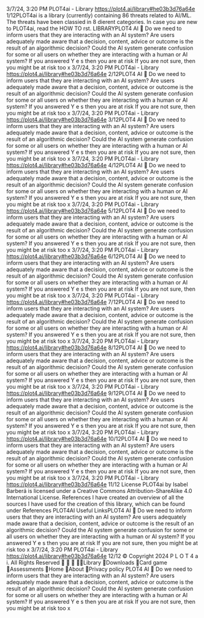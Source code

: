 3/7/24, 3:20 PM PLOT4ai - Library
https://plot4.ai/library#he03b3d76a64e 1/12PLOT4ai is a library (currently) containing 86 threats related to
AI/ML. The threats have been classi ed in 8 di erent categories.
In case you are new to PLOT4ai, read the HOW TO  rst.
LIBRARYPLOT4
AI 
Do we need to inform users that they are interacting
with an AI system?
Are users adequately made aware that a decision, content, advice or outcome is the
result of an algorithmic decision?
Could the AI system generate confusion for some or all users on whether they are
interacting with a human or AI system?
If you answered Y e s then you are at risk
If you are not sure, then you might be at risk too
x
3/7/24, 3:20 PM PLOT4ai - Library
https://plot4.ai/library#he03b3d76a64e 2/12PLOT4
AI 
Do we need to inform users that they are interacting
with an AI system?
Are users adequately made aware that a decision, content, advice or outcome is the
result of an algorithmic decision?
Could the AI system generate confusion for some or all users on whether they are
interacting with a human or AI system?
If you answered Y e s then you are at risk
If you are not sure, then you might be at risk too
x
3/7/24, 3:20 PM PLOT4ai - Library
https://plot4.ai/library#he03b3d76a64e 3/12PLOT4
AI 
Do we need to inform users that they are interacting
with an AI system?
Are users adequately made aware that a decision, content, advice or outcome is the
result of an algorithmic decision?
Could the AI system generate confusion for some or all users on whether they are
interacting with a human or AI system?
If you answered Y e s then you are at risk
If you are not sure, then you might be at risk too
x
3/7/24, 3:20 PM PLOT4ai - Library
https://plot4.ai/library#he03b3d76a64e 4/12PLOT4
AI 
Do we need to inform users that they are interacting
with an AI system?
Are users adequately made aware that a decision, content, advice or outcome is the
result of an algorithmic decision?
Could the AI system generate confusion for some or all users on whether they are
interacting with a human or AI system?
If you answered Y e s then you are at risk
If you are not sure, then you might be at risk too
x
3/7/24, 3:20 PM PLOT4ai - Library
https://plot4.ai/library#he03b3d76a64e 5/12PLOT4
AI 
Do we need to inform users that they are interacting
with an AI system?
Are users adequately made aware that a decision, content, advice or outcome is the
result of an algorithmic decision?
Could the AI system generate confusion for some or all users on whether they are
interacting with a human or AI system?
If you answered Y e s then you are at risk
If you are not sure, then you might be at risk too
x
3/7/24, 3:20 PM PLOT4ai - Library
https://plot4.ai/library#he03b3d76a64e 6/12PLOT4
AI 
Do we need to inform users that they are interacting
with an AI system?
Are users adequately made aware that a decision, content, advice or outcome is the
result of an algorithmic decision?
Could the AI system generate confusion for some or all users on whether they are
interacting with a human or AI system?
If you answered Y e s then you are at risk
If you are not sure, then you might be at risk too
x
3/7/24, 3:20 PM PLOT4ai - Library
https://plot4.ai/library#he03b3d76a64e 7/12PLOT4
AI 
Do we need to inform users that they are interacting
with an AI system?
Are users adequately made aware that a decision, content, advice or outcome is the
result of an algorithmic decision?
Could the AI system generate confusion for some or all users on whether they are
interacting with a human or AI system?
If you answered Y e s then you are at risk
If you are not sure, then you might be at risk too
x
3/7/24, 3:20 PM PLOT4ai - Library
https://plot4.ai/library#he03b3d76a64e 8/12PLOT4
AI 
Do we need to inform users that they are interacting
with an AI system?
Are users adequately made aware that a decision, content, advice or outcome is the
result of an algorithmic decision?
Could the AI system generate confusion for some or all users on whether they are
interacting with a human or AI system?
If you answered Y e s then you are at risk
If you are not sure, then you might be at risk too
x
3/7/24, 3:20 PM PLOT4ai - Library
https://plot4.ai/library#he03b3d76a64e 9/12PLOT4
AI 
Do we need to inform users that they are interacting
with an AI system?
Are users adequately made aware that a decision, content, advice or outcome is the
result of an algorithmic decision?
Could the AI system generate confusion for some or all users on whether they are
interacting with a human or AI system?
If you answered Y e s then you are at risk
If you are not sure, then you might be at risk too
x
3/7/24, 3:20 PM PLOT4ai - Library
https://plot4.ai/library#he03b3d76a64e 10/12PLOT4
AI 
Do we need to inform users that they are interacting
with an AI system?
Are users adequately made aware that a decision, content, advice or outcome is the
result of an algorithmic decision?
Could the AI system generate confusion for some or all users on whether they are
interacting with a human or AI system?
If you answered Y e s then you are at risk
If you are not sure, then you might be at risk too
x
3/7/24, 3:20 PM PLOT4ai - Library
https://plot4.ai/library#he03b3d76a64e 11/12
License
PLOT4ai by Isabel Barberá is licensed under a Creative Commons
Attribution-ShareAlike 4.0 International License.
References
I have created an overview of all the sources I have used for the
creation of this library, which can be found under References
PLOT4AI
Useful LinksPLOT4
AI 
Do we need to inform users that they are interacting
with an AI system?
Are users adequately made aware that a decision, content, advice or outcome is the
result of an algorithmic decision?
Could the AI system generate confusion for some or all users on whether they are
interacting with a human or AI system?
If you answered Y e s then you are at risk
If you are not sure, then you might be at risk too
x
3/7/24, 3:20 PM PLOT4ai - Library
https://plot4.ai/library#he03b3d76a64e 12/12
© Copyright 2024 P L O T 4 a i. All Rights Reserved
   Library
Downloads
Card game
Assessments
Home
About
Privacy policy PLOT4
AI 
Do we need to inform users that they are interacting
with an AI system?
Are users adequately made aware that a decision, content, advice or outcome is the
result of an algorithmic decision?
Could the AI system generate confusion for some or all users on whether they are
interacting with a human or AI system?
If you answered Y e s then you are at risk
If you are not sure, then you might be at risk too
x
